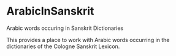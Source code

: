 # ArabicInSanskrit
Arabic words occuring in Sanskrit Dictionaries

This provides a place to work with Arabic words occurring in the
dictionaries of the Cologne Sanskrit Lexicon.
